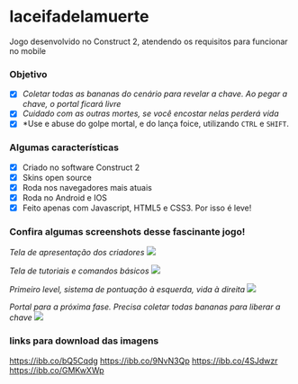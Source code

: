 # laceifadelamuerte
Jogo desenvolvido no Construct 2, atendendo os requisitos para funcionar no mobile

### Objetivo
- [x] *Coletar todas as bananas do cenário para revelar a chave. Ao pegar a chave, o portal ficará livre*
- [x] *Cuidado com as outras mortes, se você encostar nelas perderá vida*
- [x] *Use e abuse do golpe mortal, e do lança foice, utilizando ```CTRL``` e ```SHIFT```.

### Algumas características
- [x] Criado no software Construct 2
- [x] Skins open source
- [x] Roda nos navegadores mais atuais
- [x] Roda no Android e IOS
- [x] Feito apenas com Javascript, HTML5 e CSS3. Por isso é leve!

### Confira algumas screenshots desse fascinante jogo!
*Tela de apresentação dos criadores*
![](https://i.ibb.co/gmZfHgM/laceifa.png)

*Tela de tutoriais e comandos básicos*
![](https://i.ibb.co/drcrJ8f/laceifa2.png)

*Primeiro level, sistema de pontuação à esquerda, vida à direita*
![](https://i.ibb.co/5j2FXmH/laceifa3.png)

*Portal para a próxima fase. Precisa coletar todas bananas para liberar a chave*
![](https://i.ibb.co/gW51GS9/laceifa4.png)

### links para download das imagens
https://ibb.co/bQ5Cqdg
https://ibb.co/9NvN3Qp
https://ibb.co/4SJdwzr
https://ibb.co/GMKwXWp
